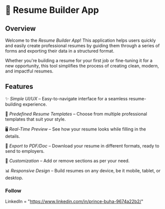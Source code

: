 # 📝 Resume Builder App

## Overview

Welcome to the *Resume Builder App*! This application helps users quickly and easily create professional resumes by guiding them through a series of forms and exporting their data in a structured format.

Whether you're building a resume for your first job or fine-tuning it for a new opportunity, this tool simplifies the process of creating clean, modern, and impactful resumes.

## Features

✨ *Simple UI/UX* – Easy-to-navigate interface for a seamless resume-building experience.

💼 *Predefined Resume Templates* – Choose from multiple professional templates that suit your style.

🖥 *Real-Time Preview* – See how your resume looks while filling in the details.

📁 *Export to PDF/Doc* – Download your resume in different formats, ready to send to employers.

🔧 *Customization* – Add or remove sections as per your need.

📊 *Responsive Design* – Build resumes on any device, be it mobile, tablet, or desktop.


### Follow
 LinkedIn  = "https://www.linkedin.com/in/prince-buha-9674a22b2/"


